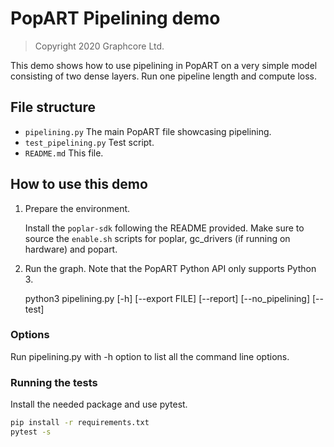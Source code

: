 # PopART Pipelining demo

> Copyright 2020 Graphcore Ltd.

This demo shows how to use pipelining in PopART on a very simple model
consisting of two dense layers. Run one pipeline length and compute loss.

## File structure

* `pipelining.py` The main PopART file showcasing pipelining.
* `test_pipelining.py` Test script.
* `README.md` This file.

## How to use this demo

1) Prepare the environment.

   Install the `poplar-sdk` following the README provided. Make sure to source the `enable.sh`
    scripts for poplar, gc_drivers (if running on hardware) and popart.

2) Run the graph. Note that the PopART Python API only supports Python 3.

    python3 pipelining.py [-h] [--export FILE] [--report] [--no_pipelining] [--test]

### Options

Run pipelining.py with -h option to list all the command line options.

### Running the tests

Install the needed package and use pytest.

```cmd
pip install -r requirements.txt
pytest -s
```
